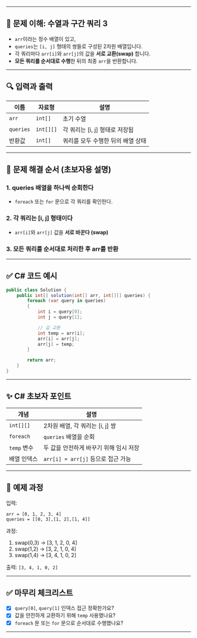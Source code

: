 
---

## 🧠 문제 이해: 수열과 구간 쿼리 3

* `arr`이라는 정수 배열이 있고,
* `queries`는 `[i, j]` 형태의 쌍들로 구성된 2차원 배열입니다.
* 각 쿼리마다 `arr[i]`와 `arr[j]`의 값을 **서로 교환(swap)** 합니다.
* **모든 쿼리를 순서대로 수행**한 뒤의 최종 `arr`을 반환합니다.

---

## 🔍 입력과 출력

| 이름        | 자료형       | 설명                    |
| --------- | --------- | --------------------- |
| `arr`     | `int[]`   | 초기 수열                 |
| `queries` | `int[][]` | 각 쿼리는 \[i, j] 형태로 저장됨 |
| 반환값       | `int[]`   | 쿼리를 모두 수행한 뒤의 배열 상태   |

---

## 🧩 문제 해결 순서 (초보자용 설명)

### 1. **queries 배열을 하나씩 순회한다**

* `foreach` 또는 `for` 문으로 각 쿼리를 확인한다.

### 2. **각 쿼리는 \[i, j] 형태이다**

* `arr[i]`와 `arr[j]` 값을 **서로 바꾼다 (swap)**

### 3. **모든 쿼리를 순서대로 처리한 후 arr를 반환**

---

## ✅ C# 코드 예시

```csharp
public class Solution {
    public int[] solution(int[] arr, int[][] queries) {
        foreach (var query in queries)
        {
            int i = query[0];
            int j = query[1];

            // 값 교환
            int temp = arr[i];
            arr[i] = arr[j];
            arr[j] = temp;
        }

        return arr;
    }
}
```

---

## ✨ C# 초보자 포인트

| 개념        | 설명                          |
| --------- | --------------------------- |
| `int[][]` | 2차원 배열, 각 쿼리는 \[i, j] 쌍     |
| `foreach` | `queries` 배열을 순회            |
| `temp` 변수 | 두 값을 안전하게 바꾸기 위해 임시 저장      |
| 배열 인덱스    | `arr[i] = arr[j]` 등으로 접근 가능 |

---

## 🧪 예제 과정

입력:

```text
arr = [0, 1, 2, 3, 4]
queries = [[0, 3],[1, 2],[1, 4]]
```

과정:

1. swap(0,3) → \[3, 1, 2, 0, 4]
2. swap(1,2) → \[3, 2, 1, 0, 4]
3. swap(1,4) → \[3, 4, 1, 0, 2]

출력: `[3, 4, 1, 0, 2]`

---

## ✅ 마무리 체크리스트

* [x] `query[0]`, `query[1]` 인덱스 접근 정확한가요?
* [x] 값을 안전하게 교환하기 위해 `temp` 사용했나요?
* [x] `foreach` 문 또는 `for` 문으로 순서대로 수행했나요?

---
